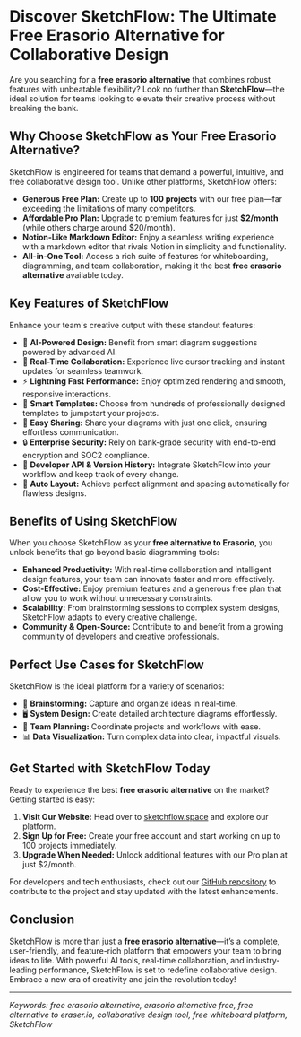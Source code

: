 # Discover SketchFlow: The Ultimate Free Erasorio Alternative for Collaborative Design

Are you searching for a **free erasorio alternative** that combines robust features with unbeatable flexibility? Look no further than **SketchFlow**—the ideal solution for teams looking to elevate their creative process without breaking the bank.

## Why Choose SketchFlow as Your Free Erasorio Alternative?

SketchFlow is engineered for teams that demand a powerful, intuitive, and free collaborative design tool. Unlike other platforms, SketchFlow offers:

- **Generous Free Plan:** Create up to **100 projects** with our free plan—far exceeding the limitations of many competitors.
- **Affordable Pro Plan:** Upgrade to premium features for just **$2/month** (while others charge around $20/month).
- **Notion-Like Markdown Editor:** Enjoy a seamless writing experience with a markdown editor that rivals Notion in simplicity and functionality.
- **All-in-One Tool:** Access a rich suite of features for whiteboarding, diagramming, and team collaboration, making it the best **free erasorio alternative** available today.

## Key Features of SketchFlow

Enhance your team's creative output with these standout features:

- 🚀 **AI-Powered Design:** Benefit from smart diagram suggestions powered by advanced AI.
- 🤝 **Real-Time Collaboration:** Experience live cursor tracking and instant updates for seamless teamwork.
- ⚡ **Lightning Fast Performance:** Enjoy optimized rendering and smooth, responsive interactions.
- 🎨 **Smart Templates:** Choose from hundreds of professionally designed templates to jumpstart your projects.
- 🔗 **Easy Sharing:** Share your diagrams with just one click, ensuring effortless communication.
- 🔒 **Enterprise Security:** Rely on bank-grade security with end-to-end encryption and SOC2 compliance.
- 🔌 **Developer API & Version History:** Integrate SketchFlow into your workflow and keep track of every change.
- 📐 **Auto Layout:** Achieve perfect alignment and spacing automatically for flawless designs.

## Benefits of Using SketchFlow

When you choose SketchFlow as your **free alternative to Erasorio**, you unlock benefits that go beyond basic diagramming tools:

- **Enhanced Productivity:** With real-time collaboration and intelligent design features, your team can innovate faster and more effectively.
- **Cost-Effective:** Enjoy premium features and a generous free plan that allow you to work without unnecessary constraints.
- **Scalability:** From brainstorming sessions to complex system designs, SketchFlow adapts to every creative challenge.
- **Community & Open-Source:** Contribute to and benefit from a growing community of developers and creative professionals.

## Perfect Use Cases for SketchFlow

SketchFlow is the ideal platform for a variety of scenarios:
- 🧠 **Brainstorming:** Capture and organize ideas in real-time.
- 🖥️ **System Design:** Create detailed architecture diagrams effortlessly.
- 📅 **Team Planning:** Coordinate projects and workflows with ease.
- 📊 **Data Visualization:** Turn complex data into clear, impactful visuals.

## Get Started with SketchFlow Today

Ready to experience the best **free erasorio alternative** on the market? Getting started is easy:
1. **Visit Our Website:** Head over to [sketchflow.space](https://sketchflow.space) and explore our platform.
2. **Sign Up for Free:** Create your free account and start working on up to 100 projects immediately.
3. **Upgrade When Needed:** Unlock additional features with our Pro plan at just $2/month.

For developers and tech enthusiasts, check out our [GitHub repository](https://github.com/SH20RAJ/sketchflow) to contribute to the project and stay updated with the latest enhancements.

## Conclusion

SketchFlow is more than just a **free erasorio alternative**—it’s a complete, user-friendly, and feature-rich platform that empowers your team to bring ideas to life. With powerful AI tools, real-time collaboration, and industry-leading performance, SketchFlow is set to redefine collaborative design. Embrace a new era of creativity and join the revolution today!

---

*Keywords: free erasorio alternative, erasorio alternative free, free alternative to eraser.io, collaborative design tool, free whiteboard platform, SketchFlow*
